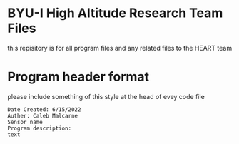 # BYU-I High Altitude Research Team Files 
this repisitory is for all program files and any related files to the HEART team

# Program header format
please include something of this style at the head of evey code file
```
Date Created: 6/15/2022
Auther: Caleb Malcarne
Sensor name 
Program description:
text
```
